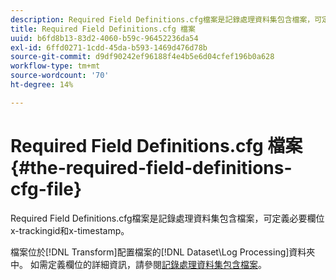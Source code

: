 ```yaml
---
description: Required Field Definitions.cfg檔案是記錄處理資料集包含檔案，可定義必要欄位x-trackingid和x-timestamp。
title: Required Field Definitions.cfg 檔案
uuid: b6fd8b13-83d2-4060-b59c-96452236da54
exl-id: 6ffd0271-1cdd-45da-b593-1469d476d78b
source-git-commit: d9df90242ef96188f4e4b5e6d04cfef196b0a628
workflow-type: tm+mt
source-wordcount: '70'
ht-degree: 14%

---
```


# Required Field Definitions.cfg 檔案{#the-required-field-definitions-cfg-file}

Required Field Definitions.cfg檔案是記錄處理資料集包含檔案，可定義必要欄位x-trackingid和x-timestamp。

檔案位於[!DNL Transform]配置檔案的[!DNL Dataset\Log Processing]資料夾中。 如需定義欄位的詳細資訊，請參閱[記錄處理資料集包含檔案](../../../../home/c-dataset-const-proc/c-dataset-inc-files/c-types-dataset-inc-files/c-log-proc-dataset-inc-files/c-log-proc-dataset-inc-files.md#concept-999475a22519432e98844622ca95b6ab)。
